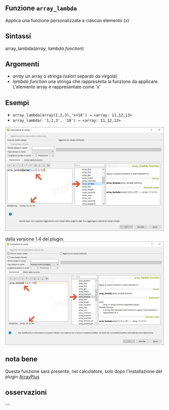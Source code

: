 ## Funzione `array_lambda`

Applica una funzione personalizzata a ciascun elemento (x)

## Sintassi

array_lambda(_array, lambda function_) 

## Argomenti

* _array_ un array o stringa (valori separati da virgola) 
* _lambda function_ una stringa che rappresenta la funzione da applicare. L'elemento array è rappresentato come 'x'

## Esempi

* `array_lambda(array(1,2,3),'x+10') → <array: 11,12,13>`
*  `array_lambda( '1,2,3', '10') → <array: 11,12,13>`

![](/img/arrays/array_lambda/array_lambda1.png)

dalla versione 1.4 del plugin:
![](/img/arrays/array_lambda/array_lambda2.png)

## nota bene

Questa funzione sarà presente, nel calcolatore, solo dopo l'installazione del plugin [ArrayPlus](https://framagit.org/jbdesbas/arrayPlus)

## osservazioni

--